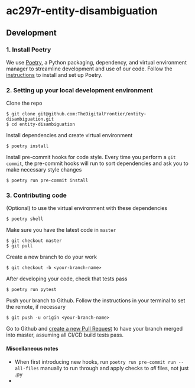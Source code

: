 # ac297r-entity-disambiguation

## Development
### 1. Install Poetry
We use [Poetry](https://python-poetry.org/), a Python packaging, dependency, and virtual environment manager to streamline development and use of our code. Follow the [instructions](https://python-poetry.org/docs/#installation) to install and set up Poetry.

### 2. Setting up your local development environment
Clone the repo

    $ git clone git@github.com:TheDigitalFrontier/entity-disambiguation.git
    $ cd entity-disambiguation

Install dependencies and create virtual environment

    $ poetry install

Install pre-commit hooks for code style. Every time you perform a `git commit`, the pre-commit hooks will run to sort dependencies and ask you to make necessary style changes

    $ poetry run pre-commit install

### 3. Contributing code
(Optional) to use the virtual environment with these dependencies

    $ poetry shell

Make sure you have the latest code in `master`

    $ git checkout master
    $ git pull

Create a new branch to do your work

    $ git checkout -b <your-branch-name>

After developing your code, check that tests pass

    $ poetry run pytest 

Push your branch to Github. Follow the instructions in your terminal to set the remote, if necessary

    $ git push -u origin <your-branch-name>

Go to Github and [create a new Pull Request](https://github.com/TheDigitalFrontier/entity-disambiguation/pulls) to have your branch merged into master, assuming all CI/CD build tests pass.

#### Miscellaneous notes
- When first introducing new hooks, run `poetry run pre-commit run --all-files` manually to run through and apply checks to *all* files, not just .py
-